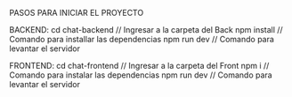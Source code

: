 PASOS PARA INICIAR EL PROYECTO

BACKEND:
cd chat-backend // Ingresar a la carpeta del Back
npm install // Comando para installar las dependencias
npm run dev // Comando para levantar el servidor

FRONTEND: 
cd chat-frontend // Ingresar a la carpeta del Front
npm i // Comando para instalar las dependencias
npm run dev // Comando para levantar el servidor
